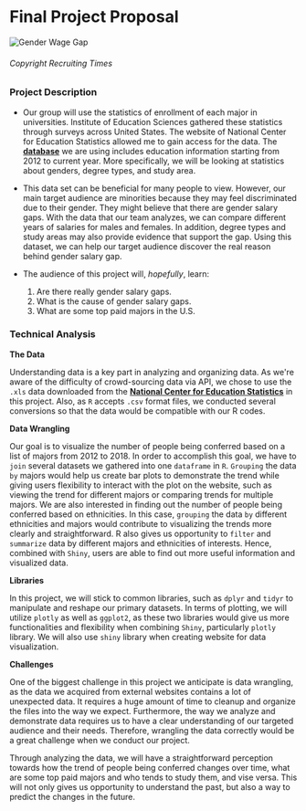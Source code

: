 # Final Project Proposal

![Gender Wage Gap](https://recruitingtimes.org/wp-content/uploads/2016/11/Gender-Pay-Gap.png)
###### Copyright Recruiting Times

### Project Description
- Our group will use the statistics of enrollment of each major in universities. Institute of Education Sciences gathered these statistics through surveys across
United States. The website of National Center for Education Statistics allowed me to gain access
for the data. The [**database**](https://nces.ed.gov/programs/digest/) we are using includes education information starting from 2012 to current year. More specifically, we will be looking at statistics about genders, degree types, and study area.

- This data set can be beneficial for many people to view. However, our main target audience are minorities because they may feel discriminated due to their gender. They might believe that there are gender salary gaps. With the data that our team analyzes, we can compare different years of salaries for males and females. In addition, degree types and study areas may also provide evidence that support the gap. Using this dataset, we can help our target audience discover the real reason behind gender salary gap. 

- The audience of this project will, _hopefully_, learn:
  1. Are there really gender salary gaps.
  2. What is the cause of gender salary gaps.
  3. What are some top paid majors in the U.S.


### Technical Analysis

 **The Data**

Understanding data is a key part in analyzing and organizing data. As we're aware of the difficulty of crowd-sourcing data via API, we chose to use the `.xls` data downloaded from the [**National Center for Education Statistics**](https://nces.ed.gov/) in this project. Also, as `R` accepts `.csv` format files, we conducted several conversions so that the data would be compatible with our R codes.

**Data Wrangling**

Our goal is to visualize the number of people being conferred based on a list of majors from 2012 to 2018. In order to accomplish this goal, we have to `join` several datasets we gathered into one `dataframe` in `R`.  `Grouping` the data `by` majors would help us create bar plots to demonstrate the trend while giving users flexibility to interact with the plot on the website, such as viewing the trend for different majors or comparing trends for multiple majors. We are also interested in finding out the number of people being conferred based on ethnicities. In this case, `grouping` the data `by` different ethnicities and majors would contribute to visualizing the trends more clearly and straightforward. R also gives us opportunity to `filter` and `summarize` data by different majors and ethnicities of interests. Hence, combined with `Shiny`, users are able to find out more useful information and visualized data. 

**Libraries**

In this project, we will stick to common libraries, such as `dplyr` and   `tidyr` to manipulate and reshape our primary datasets. In terms of plotting, we will utilize `plotly` as well as `ggplot2`, as these two libraries would give us more functionalities and flexibility when combining `Shiny`, particularly `plotly` library. We will also use `shiny` library when creating website for data visualization.

**Challenges**

One of the biggest challenge in this project we anticipate is data wrangling, as the data we acquired from external websites contains a lot of unexpected data. It requires a huge amount of time to cleanup and organize the files into the way we expect. Furthermore, the way we analyze and demonstrate data requires us to have a clear understanding of our targeted audience and their needs. Therefore, wrangling the data correctly would be a great challenge when we conduct our project.

Through analyzing the data, we will have a straightforward perception towards how the trend of people being conferred changes over time, what are some top paid majors and who tends to study them, and vise versa. This will not only gives us opportunity to understand the past, but also a way to predict the changes in the future.
